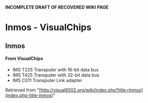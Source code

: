 **INCOMPLETE DRAFT OF RECOVERED WIKI PAGE**

# Inmos - VisualChips

## Inmos

#### From VisualChips

- IMS T225 Transputer with 16-bit data bus
- IMS T425 Transputer with 32-bit data bus
- IMS C011 Transputer Link adapter

Retrieved from "[http://visual6502.org/wiki/index.php?title=Inmos](index.php-title-Inmos)"

